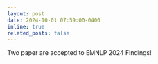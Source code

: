 ```yaml
---
layout: post
date: 2024-10-01 07:59:00-0400
inline: true
related_posts: false
---
```


Two paper are accepted to EMNLP 2024 Findings!

